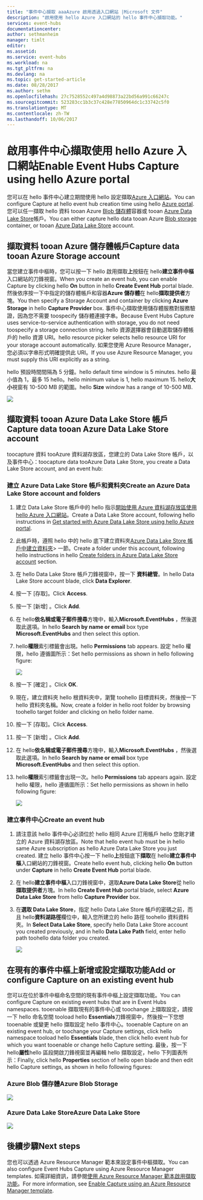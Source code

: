 ```yaml
---
title: "事件中心擷取 aaaAzure 啟用透過入口網站 |Microsoft 文件"
description: "啟用使用 hello Azure 入口網站的 hello 事件中心擷取功能。"
services: event-hubs
documentationcenter: 
author: sethmanheim
manager: timlt
editor: 
ms.assetid: 
ms.service: event-hubs
ms.workload: na
ms.tgt_pltfrm: na
ms.devlang: na
ms.topic: get-started-article
ms.date: 08/28/2017
ms.author: sethm
ms.openlocfilehash: 27c7528552c497a4d98873a22bd56a991c66247c
ms.sourcegitcommit: 523283cc1b3c37c428e77850964dc1c33742c5f0
ms.translationtype: MT
ms.contentlocale: zh-TW
ms.lasthandoff: 10/06/2017
---
```

# <a name="enable-event-hubs-capture-using-hello-azure-portal"></a><span data-ttu-id="dffdd-103">啟用事件中心擷取使用 hello Azure 入口網站</span><span class="sxs-lookup"><span data-stu-id="dffdd-103">Enable Event Hubs Capture using hello Azure portal</span></span>

<span data-ttu-id="dffdd-104">您可以在 hello 事件中心建立期間使用 hello 設定擷取[Azure 入口網站](https://portal.azure.com)。</span><span class="sxs-lookup"><span data-stu-id="dffdd-104">You can configure Capture at hello event hub creation time using hello [Azure portal](https://portal.azure.com).</span></span> <span data-ttu-id="dffdd-105">您可以任一擷取 hello 資料 tooan Azure [Blob 儲存體](https://azure.microsoft.com/services/storage/blobs/)容器或 tooan [Azure Data Lake Store](https://azure.microsoft.com/services/data-lake-store/)帳戶。</span><span class="sxs-lookup"><span data-stu-id="dffdd-105">You can either capture hello data tooan Azure [Blob storage](https://azure.microsoft.com/services/storage/blobs/) container, or tooan [Azure Data Lake Store](https://azure.microsoft.com/services/data-lake-store/) account.</span></span>

## <a name="capture-data-tooan-azure-storage-account"></a><span data-ttu-id="dffdd-106">擷取資料 tooan Azure 儲存體帳戶</span><span class="sxs-lookup"><span data-stu-id="dffdd-106">Capture data tooan Azure Storage account</span></span>  

<span data-ttu-id="dffdd-107">當您建立事件中樞時，您可以按一下 hello 啟用擷取**上**按鈕在 hello**建立事件中樞**入口網站的刀鋒視窗。</span><span class="sxs-lookup"><span data-stu-id="dffdd-107">When you create an event hub, you can enable Capture by clicking hello **On** button in hello **Create Event Hub** portal blade.</span></span> <span data-ttu-id="dffdd-108">然後依序按一下中指定的儲存體帳戶和容器**Azure 儲存體**在 hello**擷取提供者**方塊。</span><span class="sxs-lookup"><span data-stu-id="dffdd-108">You then specify a Storage Account and container by clicking **Azure Storage** in hello **Capture Provider** box.</span></span> <span data-ttu-id="dffdd-109">事件中心擷取使用儲存體服務對服務驗證，因為您不需要 toospecify 儲存體連接字串。</span><span class="sxs-lookup"><span data-stu-id="dffdd-109">Because Event Hubs Capture uses service-to-service authentication with storage, you do not need toospecify a storage connection string.</span></span> <span data-ttu-id="dffdd-110">hello 資源選擇器會自動選取儲存體帳戶的 hello 資源 URI。</span><span class="sxs-lookup"><span data-stu-id="dffdd-110">hello resource picker selects hello resource URI for your storage account automatically.</span></span> <span data-ttu-id="dffdd-111">如果您使用 Azure Resource Manager，您必須以字串形式明確提供此 URI。</span><span class="sxs-lookup"><span data-stu-id="dffdd-111">If you use Azure Resource Manager, you must supply this URI explicitly as a string.</span></span>

<span data-ttu-id="dffdd-112">hello 預設時間間隔為 5 分鐘。</span><span class="sxs-lookup"><span data-stu-id="dffdd-112">hello default time window is 5 minutes.</span></span> <span data-ttu-id="dffdd-113">hello 最小值為 1，最多 15 hello。</span><span class="sxs-lookup"><span data-stu-id="dffdd-113">hello minimum value is 1, hello maximum 15.</span></span> <span data-ttu-id="dffdd-114">hello**大小**視窗有 10-500 MB 的範圍。</span><span class="sxs-lookup"><span data-stu-id="dffdd-114">hello **Size** window has a range of 10-500 MB.</span></span>

![][1]

## <a name="capture-data-tooan-azure-data-lake-store-account"></a><span data-ttu-id="dffdd-115">擷取資料 tooan Azure Data Lake Store 帳戶</span><span class="sxs-lookup"><span data-stu-id="dffdd-115">Capture data tooan Azure Data Lake Store account</span></span>

<span data-ttu-id="dffdd-116">toocapture 資料 tooAzure 資料湖存放區，您建立的 Data Lake Store 帳戶，以及事件中心：</span><span class="sxs-lookup"><span data-stu-id="dffdd-116">toocapture data tooAzure Data Lake Store, you create a Data Lake Store account, and an event hub:</span></span>

### <a name="create-an-azure-data-lake-store-account-and-folders"></a><span data-ttu-id="dffdd-117">建立 Azure Data Lake Store 帳戶和資料夾</span><span class="sxs-lookup"><span data-stu-id="dffdd-117">Create an Azure Data Lake Store account and folders</span></span>

1. <span data-ttu-id="dffdd-118">建立 Data Lake Store 帳戶中的 hello 指示[開始使用 Azure 資料湖存放區使用 hello Azure 入口網站](../data-lake-store/data-lake-store-get-started-portal.md)。</span><span class="sxs-lookup"><span data-stu-id="dffdd-118">Create a Data Lake Store account, following hello instructions in [Get started with Azure Data Lake Store using hello Azure portal](../data-lake-store/data-lake-store-get-started-portal.md).</span></span> 
2. <span data-ttu-id="dffdd-119">此帳戶時，遵照 hello 中的 hello 底下建立資料夾[Azure Data Lake Store 帳戶中建立資料夾](../data-lake-store/data-lake-store-get-started-portal.md#createfolder)> 一節。</span><span class="sxs-lookup"><span data-stu-id="dffdd-119">Create a folder under this account, following hello instructions in hello [Create folders in Azure Data Lake Store account](../data-lake-store/data-lake-store-get-started-portal.md#createfolder) section.</span></span>
3. <span data-ttu-id="dffdd-120">在 hello Data Lake Store 帳戶刀鋒視窗中，按一下 **資料總管**。</span><span class="sxs-lookup"><span data-stu-id="dffdd-120">In hello Data Lake Store account blade, click **Data Explorer**.</span></span>
4. <span data-ttu-id="dffdd-121">按一下 [存取]。</span><span class="sxs-lookup"><span data-stu-id="dffdd-121">Click **Access**.</span></span>
5. <span data-ttu-id="dffdd-122">按一下 [新增] 。</span><span class="sxs-lookup"><span data-stu-id="dffdd-122">Click **Add**.</span></span>
6. <span data-ttu-id="dffdd-123">在 hello**依名稱或電子郵件搜尋**方塊中，輸入**Microsoft.EventHubs** ，然後選取此選項。</span><span class="sxs-lookup"><span data-stu-id="dffdd-123">In hello **Search by name or email** box type **Microsoft.EventHubs** and then select this option.</span></span> 
7. <span data-ttu-id="dffdd-124">hello**權限**索引標籤會出現。</span><span class="sxs-lookup"><span data-stu-id="dffdd-124">hello **Permissions** tab appears.</span></span> <span data-ttu-id="dffdd-125">設定 hello 權限，hello 遵循圖所示：</span><span class="sxs-lookup"><span data-stu-id="dffdd-125">Set hello permissions as shown in hello following figure:</span></span>

    ![][6]

8. <span data-ttu-id="dffdd-126">按一下 [確定] 。</span><span class="sxs-lookup"><span data-stu-id="dffdd-126">Click **OK**.</span></span>
9. <span data-ttu-id="dffdd-127">現在，建立資料夾 hello 根資料夾中，瀏覽 toohello 目標資料夾，然後按一下 hello 資料夾名稱。</span><span class="sxs-lookup"><span data-stu-id="dffdd-127">Now, create a folder in hello root folder by browsing toohello target folder and clicking on hello folder name.</span></span>
10. <span data-ttu-id="dffdd-128">按一下 [存取]。</span><span class="sxs-lookup"><span data-stu-id="dffdd-128">Click **Access**.</span></span>
11. <span data-ttu-id="dffdd-129">按一下 [新增] 。</span><span class="sxs-lookup"><span data-stu-id="dffdd-129">Click **Add**.</span></span>
12. <span data-ttu-id="dffdd-130">在 hello**依名稱或電子郵件搜尋**方塊中，輸入**Microsoft.EventHubs** ，然後選取此選項。</span><span class="sxs-lookup"><span data-stu-id="dffdd-130">In hello **Search by name or email** box type **Microsoft.EventHubs** and then select this option.</span></span>
13. <span data-ttu-id="dffdd-131">hello**權限**索引標籤會出現一次。</span><span class="sxs-lookup"><span data-stu-id="dffdd-131">hello **Permissions** tab appears again.</span></span> <span data-ttu-id="dffdd-132">設定 hello 權限，hello 遵循圖所示：</span><span class="sxs-lookup"><span data-stu-id="dffdd-132">Set hello permissions as shown in hello following figure:</span></span>

    ![][5]

### <a name="create-an-event-hub"></a><span data-ttu-id="dffdd-133">建立事件中心</span><span class="sxs-lookup"><span data-stu-id="dffdd-133">Create an event hub</span></span>

1. <span data-ttu-id="dffdd-134">請注意該 hello 事件中心必須位於 hello 相同 Azure 訂用帳戶 hello 您剛才建立的 Azure 資料湖存放區。</span><span class="sxs-lookup"><span data-stu-id="dffdd-134">Note that hello event hub must be in hello same Azure subscription as hello Azure Data Lake Store you just created.</span></span> <span data-ttu-id="dffdd-135">建立 hello 事件中心按一下 hello**上**按鈕底下**擷取**在 hello**建立事件中樞**入口網站的刀鋒視窗。</span><span class="sxs-lookup"><span data-stu-id="dffdd-135">Create hello event hub, clicking hello **On** button under **Capture** in hello **Create Event Hub** portal blade.</span></span> 
2. <span data-ttu-id="dffdd-136">在 hello**建立事件中樞**入口刀鋒視窗中，選取**Azure Data Lake Store**從 hello**擷取提供者**方塊。</span><span class="sxs-lookup"><span data-stu-id="dffdd-136">In hello **Create Event Hub** portal blade, select **Azure Data Lake Store** from hello **Capture Provider** box.</span></span>
3. <span data-ttu-id="dffdd-137">在**選取 Data Lake Store**，指定 hello Data Lake Store 帳戶的密碼之前，而且 hello**資料湖路徑**欄位中，輸入您所建立的 hello 路徑 toohello 資料資料夾。</span><span class="sxs-lookup"><span data-stu-id="dffdd-137">In **Select Data Lake Store**, specify hello Data Lake Store account you created previously, and in hello **Data Lake Path** field, enter hello path toohello data folder you created.</span></span>

    ![][3]

## <a name="add-or-configure-capture-on-an-existing-event-hub"></a><span data-ttu-id="dffdd-138">在現有的事件中樞上新增或設定擷取功能</span><span class="sxs-lookup"><span data-stu-id="dffdd-138">Add or configure Capture on an existing event hub</span></span>

<span data-ttu-id="dffdd-139">您可以在位於事件中樞命名空間的現有事件中樞上設定擷取功能。</span><span class="sxs-lookup"><span data-stu-id="dffdd-139">You can configure Capture on existing event hubs that are in Event Hubs namespaces.</span></span> <span data-ttu-id="dffdd-140">tooenable 擷取現有的事件中心或 toochange 上擷取設定，請按一下 hello 命名空間 tooload hello **Essentials**刀鋒視窗中，然後按一下您想 tooenable 或變更 hello 擷取設定 hello 事件中心。</span><span class="sxs-lookup"><span data-stu-id="dffdd-140">tooenable Capture on an existing event hub, or toochange your Capture settings, click hello namespace tooload hello **Essentials** blade, then click hello event hub for which you want tooenable or change hello Capture setting.</span></span> <span data-ttu-id="dffdd-141">最後，按一下 hello**屬性**hello 區段開啟刀鋒視窗並再編輯 hello 擷取設定，hello 下列圖表所示：</span><span class="sxs-lookup"><span data-stu-id="dffdd-141">Finally, click hello **Properties** section of hello open blade and then edit hello Capture settings, as shown in hello following figures:</span></span>

### <a name="azure-blob-storage"></a><span data-ttu-id="dffdd-142">Azure Blob 儲存體</span><span class="sxs-lookup"><span data-stu-id="dffdd-142">Azure Blob Storage</span></span>

![][2]

### <a name="azure-data-lake-store"></a><span data-ttu-id="dffdd-143">Azure Data Lake Store</span><span class="sxs-lookup"><span data-stu-id="dffdd-143">Azure Data Lake Store</span></span>

![][4]

[1]: ./media/event-hubs-capture-enable-through-portal/event-hubs-capture1.png
[2]: ./media/event-hubs-capture-enable-through-portal/event-hubs-capture2.png
[3]: ./media/event-hubs-capture-enable-through-portal/event-hubs-capture3.png
[4]: ./media/event-hubs-capture-enable-through-portal/event-hubs-capture4.png
[5]: ./media/event-hubs-capture-enable-through-portal/event-hubs-capture5.png
[6]: ./media/event-hubs-capture-enable-through-portal/event-hubs-capture6.png

## <a name="next-steps"></a><span data-ttu-id="dffdd-144">後續步驟</span><span class="sxs-lookup"><span data-stu-id="dffdd-144">Next steps</span></span>

<span data-ttu-id="dffdd-145">您也可以透過 Azure Resource Manager 範本來設定事件中樞擷取。</span><span class="sxs-lookup"><span data-stu-id="dffdd-145">You can also configure Event Hubs Capture using Azure Resource Manager templates.</span></span> <span data-ttu-id="dffdd-146">如需詳細資訊，請參閱[使用 Azure Resource Manager 範本啟用擷取功能](event-hubs-resource-manager-namespace-event-hub-enable-capture.md)。</span><span class="sxs-lookup"><span data-stu-id="dffdd-146">For more information, see [Enable Capture using an Azure Resource Manager template](event-hubs-resource-manager-namespace-event-hub-enable-capture.md).</span></span>
